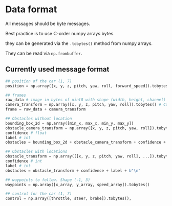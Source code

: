 # Data format

All messages should be byte messages.

Best practice is to use C-order numpy arrays bytes.

they can be generated via the `.tobytes()` method from numpy arrays.

They can be read via `np.frombuffer`.

## Currently used message format

```python
## position of the car (1, 7)
position = np.array([x, y, z, pitch, yaw, roll, forward_speed]).tobytes()

## frames 
raw_data # image in bytes of uint8 with shape (width, height, channel)
camera_transform = np.array([x, y, z, pitch, yaw, roll]).tobytes() # Camera settings 
frame = raw_data + camera_transform

## Obstacles without location
bounding_box_2d = np.array([min_x, max_x, min_y, max_y])
obstacle_camera_transform = np.array([x, y, z, pitch, yaw, roll]).tobytes() # obstacle transform 
confidence # float 
label # int
obstacles = bounding_box_2d + obstacle_camera_transform + confidence + label

## Obstacles with locations
obstacle_transform = np.array([[x, y, z, pitch, yaw, roll], ...]).tobytes() # obstacle transform 
confidence # int 
label # int
obstacles = obstacle_transform + confidence + label + b"\n" 

## waypoints to follow. Shape (-1, 3)
waypoints = np.array([x_array, y_array, speed_array]).tobytes()

## control for the car (1, 7)
control = np.array([throttle, steer, brake]).tobytes(),
```